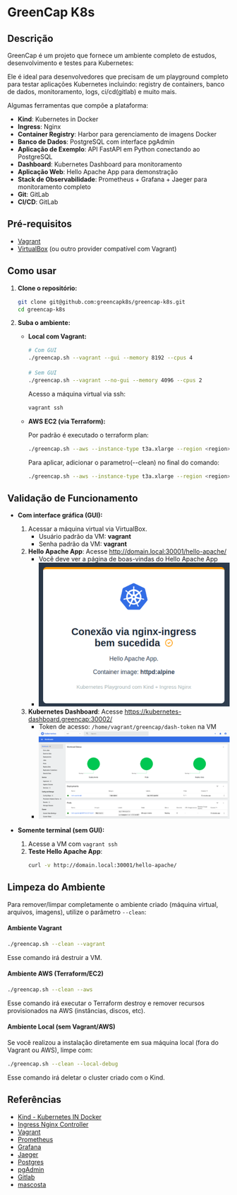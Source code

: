 # GreenCap K8s

## Descrição

GreenCap é um projeto que fornece um ambiente completo de estudos, desenvolvimento e testes para Kubernetes:

Ele é ideal para desenvolvedores que precisam de um playground completo para testar aplicações Kubernetes incluindo: registry de containers, banco de dados, monitoramento, logs, ci/cd(gitlab) e muito mais.

Algumas ferramentas que compõe a plataforma:

- **Kind**: Kubernetes in Docker
- **Ingress**: Nginx
- **Container Registry**: Harbor para gerenciamento de imagens Docker
- **Banco de Dados**: PostgreSQL com interface pgAdmin
- **Aplicação de Exemplo**: API FastAPI em Python conectando ao PostgreSQL
- **Dashboard**: Kubernetes Dashboard para monitoramento
- **Aplicação Web**: Hello Apache App para demonstração
- **Stack de Observabilidade**: Prometheus + Grafana + Jaeger para monitoramento completo
- **Git**: GitLab
- **CI/CD**: GitLab

## Pré-requisitos

- [Vagrant](https://www.vagrantup.com/)
- [VirtualBox](https://www.virtualbox.org/) (ou outro provider compatível com Vagrant)

## Como usar

1. **Clone o repositório:**
   ```sh
   git clone git@github.com:greencapk8s/greencap-k8s.git
   cd greencap-k8s
   ```

2. **Suba o ambiente:**

   - **Local com Vagrant:**
     ```sh
     # Com GUI
     ./greencap.sh --vagrant --gui --memory 8192 --cpus 4
     
     # Sem GUI
     ./greencap.sh --vagrant --no-gui --memory 4096 --cpus 2
     ```

     Acesso a máquina virtual via ssh:
     ```sh
     vagrant ssh
     ```
   
   - **AWS EC2 (via Terraform):**
     
     Por padrão é executado o terraform plan:
     
     ```sh
     ./greencap.sh --aws --instance-type t3a.xlarge --region <region> --key-name <ec2-key-pair> --public-ip <your-public-ip> --ami-id <ubuntu-ami>
     ```

     Para aplicar, adicionar o parametro(--clean) no final do comando:

     ```sh
     ./greencap.sh --aws --instance-type t3a.xlarge --region <region> --key-name <ec2-key-pair> --public-ip <your-public-ip> --ami-id <ubuntu-ami> --auto-approve
     ```

## Validação de Funcionamento

- **Com interface gráfica (GUI):**
  1. Acessar a máquina virtual via VirtualBox.
     - Usuário padrão da VM: **vagrant**
     - Senha padrão da VM: **vagrant**
  2. **Hello Apache App**: Acesse http://domain.local:30001/hello-apache/
     - Você deve ver a página de boas-vindas do Hello Apache App
     - ![Exemplo Hello Apache App](./images/hello-apache-app.png)
  3. **Kubernetes Dashboard**: Acesse https://kubernetes-dashboard.greencap:30002/
     - Token de acesso: `/home/vagrant/greencap/dash-token` na VM
     - ![Kubernetes Dashboard](./images/kube-dashboard.png)

- **Somente terminal (sem GUI):**
  1. Acesse a VM com `vagrant ssh`
  2. **Teste Hello Apache App**:
     ```sh
     curl -v http://domain.local:30001/hello-apache/
     ```
     
## Limpeza do Ambiente

Para remover/limpar completamente o ambiente criado (máquina virtual, arquivos, imagens), utilize o parâmetro `--clean`:

#### **Ambiente Vagrant**

```sh
./greencap.sh --clean --vagrant
```

Esse comando irá destruir a VM.

#### **Ambiente AWS (Terraform/EC2)**

```sh
./greencap.sh --clean --aws
```

Esse comando irá executar o Terraform destroy e remover recursos provisionados na AWS (instâncias, discos, etc).

#### **Ambiente Local (sem Vagrant/AWS)**
Se você realizou a instalação diretamente em sua máquina local (fora do Vagrant ou AWS), limpe com:

```sh
./greencap.sh --clean --local-debug
```

Esse comando irá deletar o cluster criado com o Kind.

## Referências

- [Kind - Kubernetes IN Docker](https://kind.sigs.k8s.io/)
- [Ingress Nginx Controller](https://kubernetes.github.io/ingress-nginx/)
- [Vagrant](https://www.vagrantup.com/)
- [Prometheus](https://prometheus.io/)
- [Grafana](https://grafana.com/)
- [Jaeger](https://www.jaegertracing.io/)
- [Postgres](https://www.postgresql.org/docs/)
- [pgAdmin](https://www.pgadmin.org/docs/)
- [Gitlab](https://docs.gitlab.com/)
- [mascosta](https://github.com/mascosta/docs/blob/main/kind-ingress-nginx/README.md)
